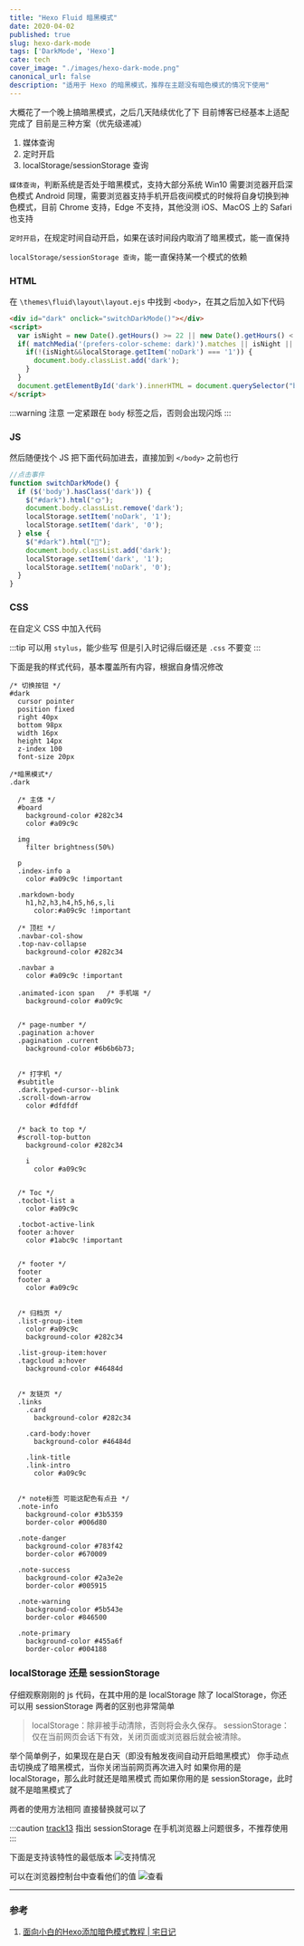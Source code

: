 ```yaml
---
title: "Hexo Fluid 暗黑模式"
date: 2020-04-02
published: true
slug: hexo-dark-mode
tags: ['DarkMode', 'Hexo']
cate: tech
cover_image: "./images/hexo-dark-mode.png"
canonical_url: false
description: "适用于 Hexo 的暗黑模式，推荐在主题没有暗色模式的情况下使用"
---
```



大概花了一个晚上搞暗黑模式，之后几天陆续优化了下
目前博客已经基本上适配完成了
目前是三种方案（优先级递减）

1. 媒体查询
2. 定时开启
3. localStorage/sessionStorage 查询
<!--more-->
`媒体查询`，判断系统是否处于暗黑模式，支持大部分系统
Win10 需要浏览器开启深色模式
Android 同理，需要浏览器支持手机开启夜间模式的时候将自身切换到神色模式，目前 Chrome 支持，Edge 不支持，其他没测
iOS、MacOS 上的 Safari 也支持

`定时开启`，在规定时间自动开启，如果在该时间段内取消了暗黑模式，能一直保持

`localStorage/sessionStorage 查询`，能一直保持某一个模式的依赖

### HTML

在 `\themes\fluid\layout\layout.ejs` 中找到 `<body>`，在其之后加入如下代码

```html
<div id="dark" onclick="switchDarkMode()"></div>
<script>
  var isNight = new Date().getHours() >= 22 || new Date().getHours() < 7;
  if( matchMedia('(prefers-color-scheme: dark)').matches || isNight || localStorage.getItem('dark') === '1') {
    if(!(isNight&&localStorage.getItem('noDark') === '1')) {
      document.body.classList.add('dark');
    }
  }
  document.getElementById('dark').innerHTML = document.querySelector("body").classList.contains("dark")?"🌙":"🌞";
</script>
```

:::warning 注意
一定紧跟在 `body` 标签之后，否则会出现闪烁
:::

### JS

然后随便找个 JS 把下面代码加进去，直接加到 `</body>` 之前也行

```js
//点击事件
function switchDarkMode() {
  if ($('body').hasClass('dark')) {
    $("#dark").html("🌞");
    document.body.classList.remove('dark');
    localStorage.setItem('noDark', '1');
    localStorage.setItem('dark', '0');
  } else {
    $("#dark").html("🌙");
    document.body.classList.add('dark');
    localStorage.setItem('dark', '1');
    localStorage.setItem('noDark', '0');
  }
}
```

### CSS

在自定义 CSS 中加入代码

:::tip
可以用 `stylus`，能少些写
但是引入时记得后缀还是 `.css` 不要变
:::

下面是我的样式代码，基本覆盖所有内容，根据自身情况修改

```stylus
/* 切换按钮 */
#dark
  cursor pointer
  position fixed
  right 40px
  bottom 98px
  width 16px
  height 14px
  z-index 100
  font-size 20px

/*暗黑模式*/
.dark

  /* 主体 */
  #board
    background-color #282c34
    color #a09c9c
  
  img  
    filter brightness(50%)

  p
  .index-info a  
    color #a09c9c !important

  .markdown-body
    h1,h2,h3,h4,h5,h6,s,li  
      color:#a09c9c !important

  /* 顶栏 */
  .navbar-col-show
  .top-nav-collapse  
    background-color #282c34

  .navbar a
    color #a09c9c !important

  .animated-icon span   /* 手机端 */
    background-color #a09c9c


  /* page-number */
  .pagination a:hover
  .pagination .current  
    background-color #6b6b6b73;


  /* 打字机 */
  #subtitle
  .dark.typed-cursor--blink
  .scroll-down-arrow
    color #dfdfdf


  /* back to top */
  #scroll-top-button
    background-color #282c34

    i
      color #a09c9c


  /* Toc */
  .tocbot-list a
    color #a09c9c

  .tocbot-active-link
  footer a:hover
    color #1abc9c !important


  /* footer */
  footer
  footer a
    color #a09c9c


  /* 归档页 */
  .list-group-item
    color #a09c9c
    background-color #282c34

  .list-group-item:hover
  .tagcloud a:hover
    background-color #46484d


  /* 友链页 */
  .links
    .card  
      background-color #282c34

    .card-body:hover  
      background-color #46484d

    .link-title
    .link-intro  
      color #a09c9c


  /* note标签 可能这配色有点丑 */
  .note-info
    background-color #3b5359
    border-color #006d80

  .note-danger
    background-color #783f42
    border-color #670009

  .note-success
    background-color #2a3e2e
    border-color #005915

  .note-warning
    background-color #5b543e
    border-color #846500

  .note-primary
    background-color #455a6f
    border-color #004188
```

### localStorage 还是 sessionStorage

仔细观察刚刚的 js 代码，在其中用的是 localStorage
除了 localStorage，你还可以用 sessionStorage
两者的区别也非常简单

> localStorage：除非被手动清除，否则将会永久保存。
> sessionStorage： 仅在当前网页会话下有效，关闭页面或浏览器后就会被清除。

举个简单例子，如果现在是白天（即没有触发夜间自动开启暗黑模式）
你手动点击切换成了暗黑模式，当你关闭当前网页再次进入时
如果你用的是 localStorage，那么此时就还是暗黑模式
而如果你用的是 sessionStorage，此时就不是暗黑模式了

两者的使用方法相同
直接替换就可以了

:::caution [track13](https://crosschannel.cc) 指出
sessionStorage 在手机浏览器上问题很多，不推荐使用
:::

下面是支持该特性的最低版本
![支持情况](https://cos.royce2003.top/41212/01.webp-default)

可以在浏览器控制台中查看他们的值
![查看](https://cos.royce2003.top/41212/02.webp-default)

---

### 参考

1. [面向小白的Hexo添加暗色模式教程 | 宅日记](https://crosschannel.cc/daily/hexo%E6%B7%BB%E5%8A%A0%E6%9A%97%E8%89%B2%E6%A8%A1%E5%BC%8F.html)
